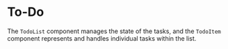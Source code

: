 # To-Do
 The `TodoList` component manages the state of the tasks, and the `TodoItem` component represents and handles individual tasks within the list.
